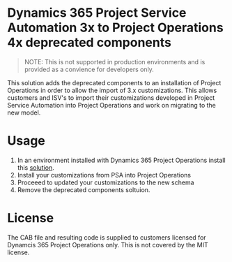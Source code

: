 # Dynamics 365 Project Service Automation 3x to Project Operations 4x deprecated components

> NOTE: This is not supported in production environments and is provided as a convience for developers only.


This solution adds the deprecated components to an installation of Project Operations in order to allow the import of 3.x customizations. This allows customers and ISV's to import their customizations developed in Project Service Automation into Project Operations and work on migrating to the new model.

# Usage
1. In an environment installed with Dynamics 365 Project Operations install this [solution](https://github.com/microsoft/Dynamics365-Project-Operations-PowerApps/raw/main/3x-4x-deprecated-solution/msdyn_ProjectServiceDeprecatedComponents_managed.cab).
2. Install your customizations from PSA into Project Operations
3. Proceeed to updated your customizations to the new schema
4. Remove the deprecated components soltuion.

# License
The CAB file and resulting code is supplied to customers licensed for Dynamcis 365 Project Operations only. This is not covered by the MIT license.

